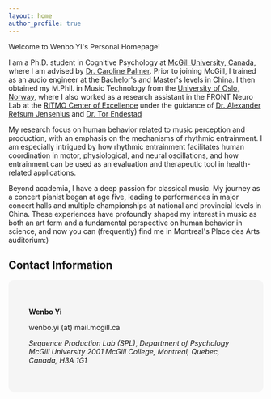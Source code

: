 ```yaml
---
layout: home
author_profile: true
---
```


Welcome to Wenbo YI's Personal Homepage!

I am a Ph.D. student in Cognitive Psychology at [McGill University, Canada](https://www.mcgill.ca/psychology/), where I am advised by [Dr. Caroline Palmer](https://www.mcgill.ca/spl/palmer). Prior to joining McGill, I trained as an audio engineer at the Bachelor's and Master's levels in China. I then obtained my M.Phil. in Music Technology from the [University of Oslo, Norway](https://www.uio.no/english/index.html), where I also worked as a research assistant in the FRONT Neuro Lab at the [RITMO Center of Excellence](https://www.uio.no/ritmo/english/RITMO) under the guidance of [Dr. Alexander Refsum Jensenius](https://www.uio.no/ritmo/english/people/management/alexanje/index.html) and [Dr. Tor Endestad](https://www.sv.uio.no/psi/english/people/academic/tendesta/)

My research focus on human behavior related to music perception and production, with an emphasis on the mechanisms of rhythmic entrainment. I am especially intrigued by how rhythmic entrainment facilitates human coordination in motor, physiological, and neural oscillations, and how entrainment can be used as an evaluation and therapeutic tool in health-related applications.

Beyond academia, I have a deep passion for classical music. My journey as a concert pianist began at age five, leading to performances in major concert halls and multiple championships at national and provincial levels in China. These experiences have profoundly shaped my interest in music as both an art form and a fundamental perspective on human behavior in science, and now you can (frequently) find me in Montreal's Place des Arts auditorium:)

## Contact Information

<div style="background-color: #f5f5f5; padding: 40px; border-radius: 10px;">

**Wenbo Yi**       

wenbo.yi (at) mail.mcgill.ca

*Sequence Production Lab (SPL)*, *Department of Psychology*
*McGill University*
*2001 McGill College, Montreal, Quebec, Canada, H3A 1G1*
</div>
